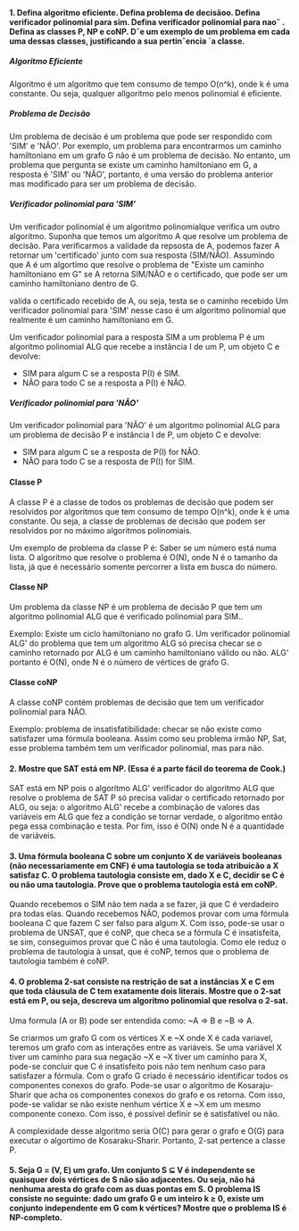 #### 1. Defina algoritmo eficiente. Defina problema de decisãoo. Defina verificador polinomial para sim. Defina verificador polinomial para nao˜ . Defina as classes P, NP e coNP. Dˆe um exemplo de um problema em cada uma dessas classes, justificando a sua pertinˆencia `a classe.
##### Algoritmo Eficiente
Algoritmo é um algoritmo que tem consumo de tempo O(n^k), onde k é uma
constante. Ou seja, qualquer allgoritmo pelo menos polinomial é eficiente.

##### Problema de Decisão
Um problema de decisão é um problema que pode ser respondido com 'SIM' e 'NÃO'.
Por exemplo, um problema para encontrarmos um caminho hamiltoniano em um grafo G
não é um problema de decisão. No entanto, um problema que pergunta se existe um
caminho hamiltoniano em G, a resposta é 'SIM' ou 'NÃO', portanto, é uma versão
do problema anterior mas modificado para ser um problema de decisão.

##### Verificador polinomial para 'SIM'
Um verificador polinomial é um algoritmo polinomialque verifica um outro
algoritmo. Suponha que temos um algoritmo A que resolve um problema de decisão.
Para verificarmos a validade da repsosta de A, podemos fazer A retornar um
'certificado' junto com sua resposta (SIM/NÃO). Assumindo que A é um algortimo
que resolve o problema de "Existe um caminho hamiltoniano em G" se A retorna
SIM/NÃO e o certificado, que pode ser um caminho hamiltoniano dentro de G.

valida o certificado recebido de A, ou seja, testa se o caminho recebido
Um verificador polinomial para 'SIM' nesse caso é um algoritmo polinomial que
realmente é um caminho hamiltoniano em G.

Um verificador polinomial para a resposta SIM a um problema P é um algoritmo
polinomial ALG que recebe a instância I de um P, um objeto C e devolve:
- SIM para algum C se a resposta P(I) é SIM.
- NÃO para todo C se a resposta a P(I) é NÃO.

##### Verificador polinomial para 'NÃO'

Um verificador polinomial para 'NÃO' é um algoritmo polinomial ALG para um
problema de decisão P e instância I de P, um objeto C e devolve:
- SIM para algum C se a resposta de P(I) for NÃO.
- NÃO para todo C se a resposta de P(I) for SIM.

#### Classe P
A classe P é a classe de todos os problemas de decisão que podem ser resolvidos
por algoritmos que tem consumo de tempo O(n^k), onde k é uma constante. Ou seja,
a classe de problemas de decisão que podem ser resolvidos por no máximo
algoritmos polinomiais.

Um exemplo de problema da classe P é: Saber se um número está numa lista. O
algoritmo que resolve o problema é O(N), onde N é o tamanho da lista, já que é
necessário somente percorrer a lista em busca do número.

#### Classe NP
Um problema da classe NP é um problema de decisão P que tem um algoritmo
polinomial ALG que é verificado polinomial para SIM..

Exemplo: Existe um ciclo hamiltoniano no grafo G. Um verificador polinomial ALG'
do problema que tem um algoritmo ALG  só precisa checar se o caminho retornado
por ALG é um caminho hamiltoniano válido ou não. ALG' portanto é O(N), onde N é
o número de vértices de grafo G.

#### Classe coNP
A classe coNP contém problemas de decisão que tem um verificador polinomial para
NÃO.

Exemplo: problema de insatisfatibilidade: checar se não existe como satisfazer
uma fórmula booleana. Assim como seu problema irmão NP, Sat, esse problema
também tem um verificador polinomial, mas para não.

#### 2. Mostre que SAT está em NP. (Essa é a parte fácil do teorema de Cook.)
SAT está em NP pois o algoritmo ALG' verificador do algoritmo ALG que resolve o
problema de SAT P só precisa validar o certificado retornado por ALG, ou seja: o
algoritmo ALG' recebe a combinação de valores das variáveis em ALG que fez a
condição se tornar verdade, o algoritmo então pega essa combinação e testa. Por
fim, isso é O(N) onde N é a quantidade de variáveis.

#### 3. Uma fórmula booleana C sobre um conjunto X de variáveis booleanas (não necessariamente em CNF) é uma tautologia se toda atribuicão a X satisfaz C. O problema tautologia consiste em, dado X e C, decidir se C é ou não uma tautologia. Prove que o problema tautologia está em coNP.


Quando recebemos o SIM não tem nada a se fazer, já que C é verdadeiro pra todas
elas. Quando recebemos NÃO, podemos provar com uma fórmula booleana C que fazem
C ser falso para algum X. Com isso, pode-se usar o problema de UNSAT, que é
coNP, que checa se a fórmula C é insatisfeita, se sim, conseguimos provar que C
não é uma tautologia. Como ele reduz o problema de tautologia à unsat, que é
coNP, temos que o problema de tautologia também é coNP.

#### 4. O problema 2-sat consiste na restrição de sat a instâncias X e C em que toda cláusula de C tem exatamente dois literais. Mostre que o 2-sat está em P, ou seja, descreva um algoritmo polinomial que resolva o 2-sat.


Uma formula (A or B) pode ser entendida como:
~A => B e ~B => A.

Se criarmos um grafo G com os vértices X e ~X onde X é cada variavel, teremos um
grafo com as interações entre as variáveis. Se uma variável X tiver um caminho
para sua negação ~X e ~X tiver um caminho para X, pode-se concluir que C é
insatisfeito pois não tem nenhum caso para satisfazer a fórmula. Com o grafo G
criado é necessário identificar todos os componentes conexos do grafo. Pode-se
usar o algoritmo de Kosaraju-Sharir que acha os componentes conexos do grafo e
os retorna. Com isso, pode-se validar se não existe nenhum vértice X e ~X em um
mesmo componente conexo. Com isso, é possível definir se é satisfatível ou não.

A complexidade desse algoritmo seria O(C) para gerar o grafo e O(G) para
executar o algortimo de Kosaraku-Sharir. Portanto, 2-sat pertence a classe P.

#### 5. Seja G = (V, E) um grafo. Um conjunto S ⊆ V é independente se quaisquer dois vértices de S não são adjacentes. Ou seja, não há nenhuma aresta do grafo com as duas pontas em S. O problema IS consiste no seguinte: dado um grafo G e um inteiro k ≥ 0, existe um conjunto independente em G com k vértices? Mostre que o problema IS é NP-completo.